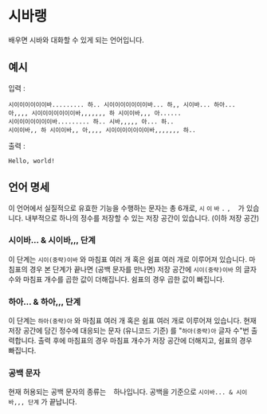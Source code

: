 # 시바랭

배우면 시바와 대화할 수 있게 되는 언어입니다.

## 예시

입력 :
```
시이이이이이이바......... 하.. 시이이이이이이이바... 하,, 시이바... 하아...
아,,,, 시이이이이이이이바,,,,,,, 하 시이이바,,, 아......
시이이이이이이이바......... 하.. 시바,,,,, 아... 하..
시이이바,, 하 시이이바,, 아,,,, 시이이이이이이이바,,,,,,, 하..
```

출력 :
```
Hello, world!
```

## 언어 명세

이 언어에서 실질적으로 유효한 기능을 수행하는 문자는 총 6개로, `시` `이` `바` `.` `,` ` ` 가 있습니다. 내부적으로 하나의 정수를 저장할 수 있는 저장 공간이 있습니다. (이하 저장 공간)

### 시이바... & 시이바,,, 단계

이 단계는 `시이(중략)이바` 와 마침표 여러 개 혹은 쉼표 여러 개로 이루어져 있습니다. 마침표의 경우 본 단계가 끝나면 (공백 문자를 만나면) 저장 공간에 `시이(중략)이바` 의 글자 수와 마침표 개수를 곱한 값이 더해집니다. 쉼표의 경우 곱한 값이 빠집니다.

### 하아... & 하아,,, 단계

이 단계는 `하아(중략)아` 와 마침표 여러 개 혹은 쉼표 여러 개로 이루어져 있습니다. 현재 저장 공간에 담긴 정수에 대응되는 문자 (유니코드 기준) 를 "`하아(중략)아` 글자 수"번 출력합니다. 출력 후에 마침표의 경우 마침표 개수가 저장 공간에 더해지고, 쉼표의 경우 빠집니다.

### 공백 문자

현재 허용되는 공백 문자의 종류는 ` `  하나입니다. 공백을 기준으로 `시이바... & 시이바,,, 단계` 가 끝납니다.